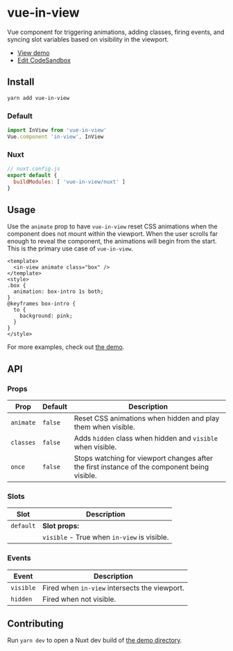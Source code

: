 # vue-in-view

Vue component for triggering animations, adding classes, firing events, and syncing slot variables based on visibility in the viewport.

- [View demo](https://vue-in-view.netlify.app)
- [Edit CodeSandbox](https://githubbox.com/BKWLD/vue-in-view)

## Install

```sh
yarn add vue-in-view
```

### Default

```js
import InView from 'vue-in-view'
Vue.component 'in-view', InView
```

### Nuxt

```js
// nuxt.config.js
export default {
  buildModules: [ 'vue-in-view/nuxt' ]
}
```

## Usage

Use the `animate` prop to have `vue-in-view` reset CSS animations when the component does not mount within the viewport.  When the user scrolls far enough to reveal the component, the animations will begin from the start. This is the primary use case of `vue-in-view`.

```vue
<template>
  <in-view animate class="box" />
</template>
<style>
.box {
  animation: box-intro 1s both;
}
@keyframes box-intro {
  to {
    background: pink;
  }
}
</style>
```

For more examples, check out [the demo](https://vue-in-view.netlify.app).

## API

### Props

| **Prop**    | **Default** | **Description**
|-------------|-------------|----------------
| `animate`   | `false`     | Reset CSS animations when hidden and play them when visible.
| `classes`   | `false`     | Adds `hidden` class when hidden and `visible` when visible.
| `once`      | `false`     | Stops watching for viewport changes after the first instance of the component being visible.

### Slots

| **Slot**    | **Description**
|-------------|----------------
| `default`   | **Slot props:**
|             | `visible` - True when `in-view` is visible.

### Events

| **Event**   | **Description**
|-------------|----------------
| `visible`   | Fired when `in-view` intersects the viewport.
| `hidden`    | Fired when not visible.


## Contributing

Run `yarn dev` to open a Nuxt dev build of [the demo directory](./demo).
